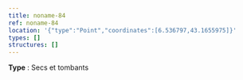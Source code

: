 ```yaml
---
title: noname-84
ref: noname-84
location: '{"type":"Point","coordinates":[6.536797,43.1655975]}'
types: []
structures: []
---
```


**Type** : Secs et tombants  

